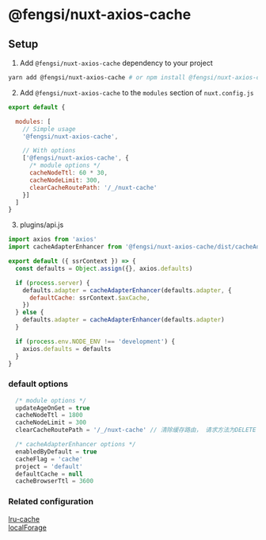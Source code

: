 # @fengsi/nuxt-axios-cache

## Setup

1. Add `@fengsi/nuxt-axios-cache` dependency to your project

```bash
yarn add @fengsi/nuxt-axios-cache # or npm install @fengsi/nuxt-axios-cache
```

2. Add `@fengsi/nuxt-axios-cache` to the `modules` section of `nuxt.config.js`

```js
export default {

  modules: [
    // Simple usage
    '@fengsi/nuxt-axios-cache',

    // With options
    ['@fengsi/nuxt-axios-cache', { 
      /* module options */
      cacheNodeTtl: 60 * 30,
      cacheNodeLimit: 300,
      clearCacheRoutePath: '/_/nuxt-cache'
    }]
  ]
}
```

3. plugins/api.js
```js
import axios from 'axios'
import cacheAdapterEnhancer from '@fengsi/nuxt-axios-cache/dist/cacheAdapterEnhancer'

export default ({ ssrContext }) => {
  const defaults = Object.assign({}, axios.defaults)

  if (process.server) {
    defaults.adapter = cacheAdapterEnhancer(defaults.adapter, {
      defaultCache: ssrContext.$axCache,
    })
  } else {
    defaults.adapter = cacheAdapterEnhancer(defaults.adapter)
  }

  if (process.env.NODE_ENV !== 'development') {
    axios.defaults = defaults
  }
}
```

### default options
```js
  /* module options */
  updateAgeOnGet = true
  cacheNodeTtl = 1800
  cacheNodeLimit = 300
  clearCacheRoutePath = '/_/nuxt-cache' // 清除缓存路由， 请求方法为DELETE

  /* cacheAdapterEnhancer options */
  enabledByDefault = true
  cacheFlag = 'cache'
  project = 'default'
  defaultCache = null
  cacheBrowserTtl = 3600
```

### Related configuration

<a href="https://github.com/isaacs/node-lru-cache" target="_blank">lru-cache</a> <br/>
<a href="https://github.com/localForage/localForage" target="_blank">localForage</a>